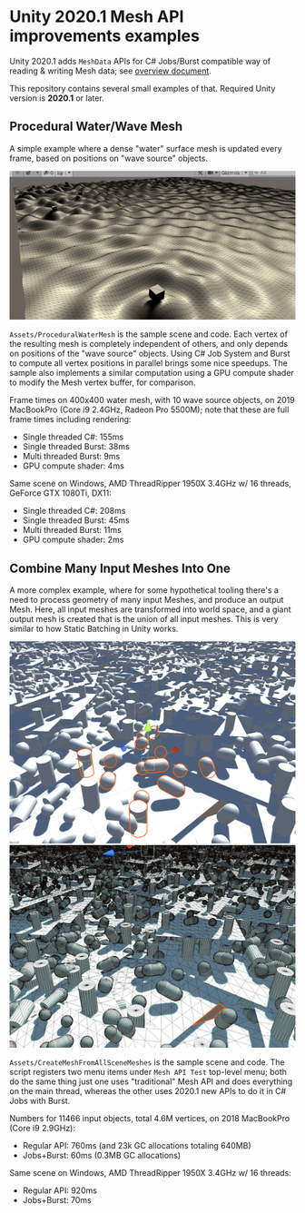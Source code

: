 # Unity 2020.1 Mesh API improvements examples

Unity 2020.1 adds `MeshData` APIs for C# Jobs/Burst compatible way of reading & writing Mesh data; see [overview document](https://docs.google.com/document/d/1QC7NV7JQcvibeelORJvsaTReTyszllOlxdfEsaVL2oA/edit).

This repository contains several small examples of that. Required Unity version is **2020.1** or later.

## Procedural Water/Wave Mesh

A simple example where a dense "water" surface mesh is updated every frame, based on positions on "wave source" objects.

![Water](/Images/Water.png?raw=true "Water")

`Assets/ProceduralWaterMesh` is the sample scene and code. Each vertex of the resulting mesh is completely independent of others, and
only depends on positions of the "wave source" objects.
Using C# Job System and Burst to compute all vertex positions in parallel brings
some nice speedups. The sample also implements a similar computation using a GPU compute
shader to modify the Mesh vertex buffer, for comparison.

Frame times on 400x400 water mesh, with 10 wave source objects, on 2019 MacBookPro (Core i9 2.4GHz, Radeon Pro 5500M); note that these are full frame times including rendering:

- Single threaded C#: 155ms
- Single threaded Burst: 38ms
- Multi threaded Burst: 9ms
- GPU compute shader: 4ms

Same scene on Windows, AMD ThreadRipper 1950X 3.4GHz w/ 16 threads, GeForce GTX 1080Ti, DX11:

- Single threaded C#: 208ms
- Single threaded Burst: 45ms
- Multi threaded Burst: 11ms
- GPU compute shader: 2ms


## Combine Many Input Meshes Into One

A more complex example, where for some hypothetical tooling there's a need to process geometry of many input Meshes, and produce
an output Mesh. Here, all input meshes are transformed into world space, and a giant output mesh is created that is the union of
all input meshes. This is very similar to how Static Batching in Unity works.

![Combine1](/Images/Combine1.png?raw=true "Combine 1")
![Combine2](/Images/Combine2.png?raw=true "Combine 2")

`Assets/CreateMeshFromAllSceneMeshes` is the sample scene and code. The script registers two menu items under `Mesh API Test`
top-level menu; both do the same thing just one uses "traditional" Mesh API and does everything on the main thread, whereas
the other uses 2020.1 new APIs to do it in C# Jobs with Burst.

Numbers for 11466 input objects, total 4.6M vertices, on 2018 MacBookPro (Core i9 2.9GHz):

- Regular API: 760ms (and 23k GC allocations totaling 640MB)
- Jobs+Burst: 60ms (0.3MB GC allocations)

Same scene on Windows, AMD ThreadRipper 1950X 3.4GHz w/ 16 threads:

- Regular API: 920ms
- Jobs+Burst: 70ms
